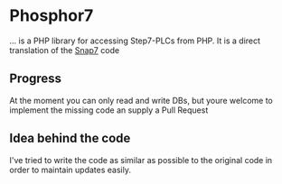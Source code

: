 # Phosphor7
... is a PHP library for accessing Step7-PLCs from PHP. It is a direct translation of the [Snap7](http://snap7.sourceforge.net) code

## Progress
At the moment you can only read and write DBs, but youre welcome to implement the missing code an supply a Pull Request

## Idea behind the code
I've tried to write the code as similar as possible to the original code in order to maintain updates easily.
